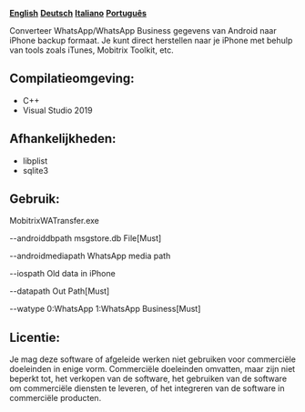 **[English](README.md)** **[Deutsch](README-de.md)** **[Italiano](README-it.md)** **[Português](README-pt.md)**

Converteer WhatsApp/WhatsApp Business gegevens van Android naar iPhone backup formaat. Je kunt direct herstellen naar je iPhone met behulp van tools zoals iTunes, Mobitrix Toolkit, etc.

## Compilatieomgeving:
- C++
- Visual Studio 2019
##  Afhankelijkheden:

- libplist
- sqlite3
  
## Gebruik:
MobitrixWATransfer.exe 

--androiddbpath msgstore.db File[Must] 

--androidmediapath WhatsApp media path 

--iospath Old data in iPhone 

--datapath Out Path[Must] 

--watype 0:WhatsApp 1:WhatsApp Business[Must]

## Licentie:
Je mag deze software of afgeleide werken niet gebruiken voor commerciële doeleinden in enige vorm. Commerciële doeleinden omvatten, maar zijn niet beperkt tot, het verkopen van de software, het gebruiken van de software om commerciële diensten te leveren, of het integreren van de software in commerciële producten.

